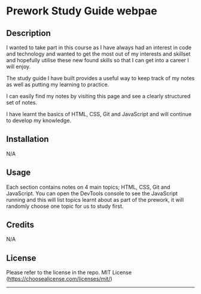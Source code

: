 # Prework Study Guide webpae

## Description

I wanted to take part in this course as I have always had an interest in code and technology and wanted to get the most out of my interests and skillset and hopefully utilise these new found skills so that I can get into a career I will enjoy. 

The study guide I have built provides a useful way to keep track of my notes as well as putting my learning to practice.

I can easily find my notes by visiting this page and see a clearly structured set of notes.

I have learnt the basics of HTML, CSS, Git and JavaScript and will continue to develop my knowledge.


## Installation

N/A

## Usage

Each section contains notes on 4 main topics; HTML, CSS, Git and JavaScript. You can open the DevTools console to see the JavaScript running and this will list topics learnt about as part of the prework, it will randomly choose one topic for us to study first.

## Credits

N/A

## License

Please refer to the license in the repo. MIT License (https://choosealicense.com/licenses/mit/)

---
